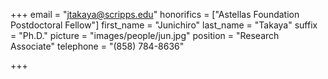 +++
email = "jtakaya@scripps.edu"
honorifics = ["Astellas Foundation Postdoctoral Fellow"]
first_name = "Junichiro"
last_name = "Takaya"
suffix = "Ph.D."
picture = "images/people/jun.jpg"
position = "Research Associate"
telephone = "(858) 784-8636"

+++

